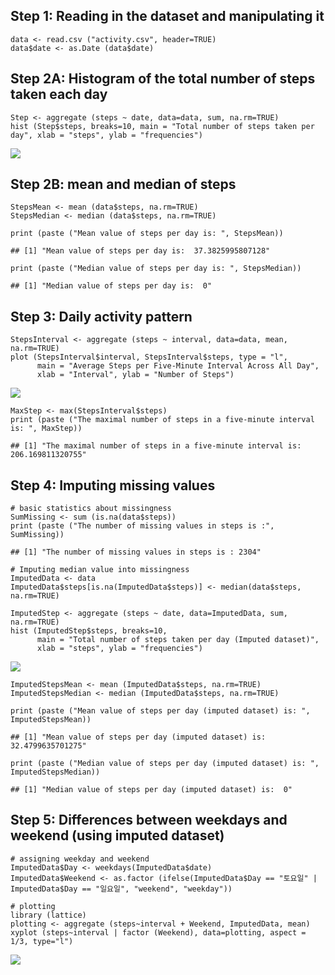 Step 1: Reading in the dataset and manipulating it
--------------------------------------------------

    data <- read.csv ("activity.csv", header=TRUE)
    data$date <- as.Date (data$date)

Step 2A: Histogram of the total number of steps taken each day
--------------------------------------------------------------

    Step <- aggregate (steps ~ date, data=data, sum, na.rm=TRUE)
    hist (Step$steps, breaks=10, main = "Total number of steps taken per day", xlab = "steps", ylab = "frequencies")

![](PA1_template_files/figure-markdown_strict/Histogram-1.png)

Step 2B: mean and median of steps
---------------------------------

    StepsMean <- mean (data$steps, na.rm=TRUE)
    StepsMedian <- median (data$steps, na.rm=TRUE)

    print (paste ("Mean value of steps per day is: ", StepsMean))

    ## [1] "Mean value of steps per day is:  37.3825995807128"

    print (paste ("Median value of steps per day is: ", StepsMedian))

    ## [1] "Median value of steps per day is:  0"

Step 3: Daily activity pattern
------------------------------

    StepsInterval <- aggregate (steps ~ interval, data=data, mean, na.rm=TRUE)
    plot (StepsInterval$interval, StepsInterval$steps, type = "l", 
          main = "Average Steps per Five-Minute Interval Across All Day", 
          xlab = "Interval", ylab = "Number of Steps")

![](PA1_template_files/figure-markdown_strict/time%20series%20plot%20across%20all%20day-1.png)

    MaxStep <- max(StepsInterval$steps)
    print (paste ("The maximal number of steps in a five-minute interval is: ", MaxStep))

    ## [1] "The maximal number of steps in a five-minute interval is:  206.169811320755"

Step 4: Imputing missing values
-------------------------------

    # basic statistics about missingness
    SumMissing <- sum (is.na(data$steps))
    print (paste ("The number of missing values in steps is :", SumMissing))

    ## [1] "The number of missing values in steps is : 2304"

    # Imputing median value into missingness
    ImputedData <- data
    ImputedData$steps[is.na(ImputedData$steps)] <- median(data$steps, na.rm=TRUE)

    ImputedStep <- aggregate (steps ~ date, data=ImputedData, sum, na.rm=TRUE)
    hist (ImputedStep$steps, breaks=10, 
          main = "Total number of steps taken per day (Imputed dataset)", 
          xlab = "steps", ylab = "frequencies")

![](PA1_template_files/figure-markdown_strict/missing%20values-1.png)

    ImputedStepsMean <- mean (ImputedData$steps, na.rm=TRUE)
    ImputedStepsMedian <- median (ImputedData$steps, na.rm=TRUE)

    print (paste ("Mean value of steps per day (imputed dataset) is: ", ImputedStepsMean))

    ## [1] "Mean value of steps per day (imputed dataset) is:  32.4799635701275"

    print (paste ("Median value of steps per day (imputed dataset) is: ", ImputedStepsMedian))

    ## [1] "Median value of steps per day (imputed dataset) is:  0"

Step 5: Differences between weekdays and weekend (using imputed dataset)
------------------------------------------------------------------------

    # assigning weekday and weekend
    ImputedData$Day <- weekdays(ImputedData$date)
    ImputedData$Weekend <- as.factor (ifelse(ImputedData$Day == "토요일" | ImputedData$Day == "일요일", "weekend", "weekday"))

    # plotting
    library (lattice)
    plotting <- aggregate (steps~interval + Weekend, ImputedData, mean)
    xyplot (steps~interval | factor (Weekend), data=plotting, aspect = 1/3, type="l")

![](PA1_template_files/figure-markdown_strict/weekday%20versus%20weekend-1.png)

